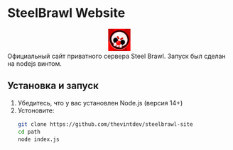 # SteelBrawl Website

<div align="center">
  <img src="src/image/icon.png" width="50" height="50" alt="SteelBrawl Logo">
</div>
Официальный сайт приватного сервера Steel Brawl. Запуск был сделан на nodejs винтом.

## Установка и запуск

1. Убедитесь, что у вас установлен Node.js (версия 14+)
2. Устоновите:
   ```bash
   git clone https://github.com/thevintdev/steelbrawl-site
   cd path
   node index.js
   ```
